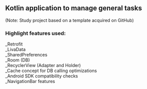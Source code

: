 ## Kotlin application to manage general tasks  
(Note: Study project based on a template acquired on GitHub)  
  
### Highlight features used:  
_Retrofit  
_LivaData  
_SharedPreferences  
_Room (DB)  
_RecyclerView (Adapter and Holder)  
_Cache concept for DB calling optimizations  
_Android SDK compatibility checks  
_NavigationBar features  







